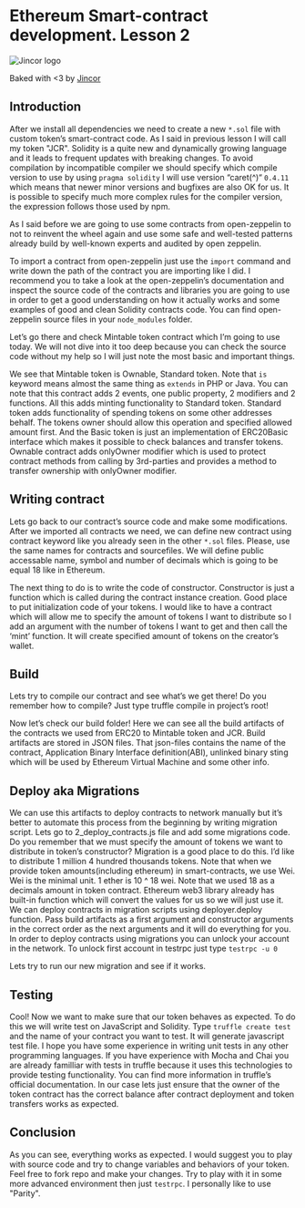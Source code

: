 # Ethereum Smart-contract development. Lesson 2

![Jincor logo](https://raw.githubusercontent.com/JincorTech/backend-auth/master/Logo.png)

Baked with <3 by [Jincor](https://ico.jincor.com)

## Introduction

After we install all dependencies we need to create a new `*.sol` file with custom token’s smart-contract code. As I said in previous lesson I will call my token "JCR".
Solidity is a quite new and dynamically growing language and it leads to frequent updates with breaking changes. To avoid compilation by incompatible compiler we should specify which compile version to use by using `pragma solidity` I will use version “caret(^)“ `0.4.11` which means that newer minor versions and bugfixes are also OK for us. It is possible to specify much more complex rules for the compiler version, the expression follows those used by npm.

As I said before we are going to use some contracts from open-zeppelin to not to reinvent the wheel again and use some safe and well-tested patterns already build by well-known experts and audited by open zeppelin.

To import a contract from open-zeppelin just use the `import` command and write down the path of the contract you are importing like I did. I recommend you to take a look at the open-zeppelin’s documentation and inspect the source code of the contracts and libraries you are going to use in order to get a good understanding on how it actually works and some examples of good and clean Solidity contracts code. You can find open-zeppelin source files in your `node_modules` folder.

Let’s go there and check Mintable token contract which I’m going to use today. We will not dive into it too deep because you can check the source code without my help so I will just note the most basic and important things.

We see that Mintable token is Ownable, Standard token. Note that `is` keyword means almost the same thing as `extends` in PHP or Java. You can note that this contract adds 2 events, one public property, 2 modifiers and 2 functions. All this adds minting functionality to Standard token. Standard token adds functionality of spending tokens on some other addresses behalf.  The tokens owner should allow this operation and specified allowed amount first. And the Basic token is just an implementation of ERC20Basic interface which makes  it possible to check balances and transfer tokens. Ownable contract adds onlyOwner modifier which is used to protect contract methods from calling by 3rd-parties and provides a method to transfer ownership with onlyOwner modifier.

## Writing contract
Lets go back to our contract’s source code and make some modifications. After we imported all contracts we need, we can define new contract using contract keyword like you already seen in the other `*.sol` files. Please, use the same names for contracts and sourcefiles.
We will define public accessable name, symbol and number of decimals which is going to be equal 18 like in Ethereum.

The next thing to do is to write  the code of constructor. Constructor is just a function which is called during the contract instance creation. Good place to put initialization code of your tokens. I would like to have a contract which will allow me to specify the amount of tokens I want to distribute so I add an argument with the number of tokens I want to get and then call the ‘mint’ function. It will create specified amount of tokens on the creator’s wallet.

## Build
Lets try to compile our contract and see what’s we get there! Do you remember how to compile? Just type truffle compile in project’s root!

Now let’s check our build folder! Here we can see all the build artifacts of the contracts we used from ERC20 to Mintable token and JCR. Build artifacts are stored in JSON files. That json-files contains the name of the contract, Application Binary Interface definition(ABI), unlinked binary sting which will be used by Ethereum Virtual Machine and some other info.

## Deploy aka Migrations
We can use this artifacts to deploy contracts to network manually but it’s better to automate this process from the beginning by writing migration script. Lets go to 2_deploy_contracts.js file and add some migrations code. Do you remember that we must specify the amount of tokens we want to distribute in token’s constructor? Migration is a good place to do this. I’d like to distribute 1 million 4 hundred thousands tokens.
Note that when we provide token amounts(including ethereum) in smart-contracts, we use Wei. Wei is the minimal unit. 1 ether is 10 ^ 18 wei. Note that we used 18 as a decimals amount in token contract. Ethereum web3 library already has built-in function which will convert the values for us so we will just use it.
We can deploy contracts in migration scripts using deployer.deploy function. Pass build artifacts as a first argument and constructor arguments in the correct order as the next arguments and it will do everything for you. In order to deploy contracts using migrations you can unlock your account in the network. To unlock first account in testrpc just type `testrpc -u 0`

Lets try to run our new migration and see if it works.

## Testing
Cool! Now we want to make sure that our token behaves as expected. To do this we will write test on JavaScript and Solidity. Type `truffle create test` and the name of your contract you want to test. It will generate javascript test file.
I hope you have some experience in writing unit tests in any other programming languages. If you have experience with Mocha and Chai you are already familliar with tests in truffle because it uses this technologies to provide testing functionality. You can find more information in truffle’s official documentation.
In our case lets just ensure that the owner of the token contract has the correct balance after contract deployment and token transfers works as expected.

## Conclusion
As you can see, everything works as expected. I would suggest you to play with source code and try to change variables and behaviors of your token. Feel free to fork repo and make your changes. Try to play with it in some more advanced environment then just `testrpc`. I personally like to use "Parity".
